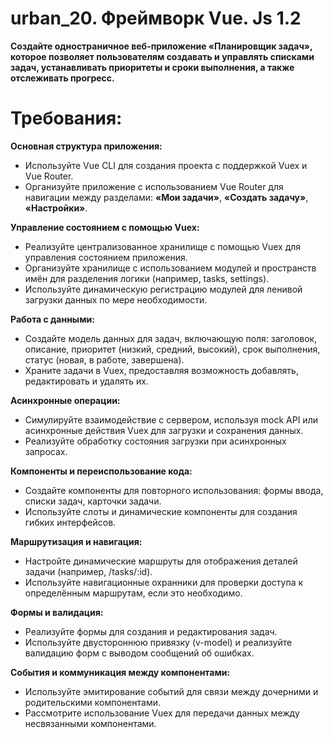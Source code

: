 # urban_20. Фреймворк Vue. Js 1.2

**Создайте одностраничное веб-приложение «Планировщик задач», которое позволяет пользователям создавать и управлять списками задач, устанавливать приоритеты и сроки выполнения, а также отслеживать прогресс.**

# Требования:

**Основная структура приложения:**

- Используйте Vue CLI для создания проекта с поддержкой Vuex и Vue Router.
- Организуйте приложение с использованием Vue Router для навигации между разделами: **«Мои задачи»**, **«Создать задачу»**, **«Настройки»**.

**Управление состоянием с помощью Vuex:**

- Реализуйте централизованное хранилище с помощью Vuex для управления состоянием приложения.
- Организуйте хранилище с использованием модулей и пространств имён для разделения логики (например, tasks, settings).
- Используйте динамическую регистрацию модулей для ленивой загрузки данных по мере необходимости.

**Работа с данными:**

- Создайте модель данных для задач, включающую поля: заголовок, описание, приоритет (низкий, средний, высокий), срок выполнения, статус (новая, в работе, завершена).
- Храните задачи в Vuex, предоставляя возможность добавлять, редактировать и удалять их.

**Асинхронные операции:**

- Симулируйте взаимодействие с сервером, используя mock API или асинхронные действия Vuex для загрузки и сохранения данных.
- Реализуйте обработку состояния загрузки при асинхронных запросах.

**Компоненты и переиспользование кода:**

- Создайте компоненты для повторного использования: формы ввода, списки задач, карточки задачи.
- Используйте слоты и динамические компоненты для создания гибких интерфейсов.

**Маршрутизация и навигация:**

- Настройте динамические маршруты для отображения деталей задачи (например, /tasks/:id).
- Используйте навигационные охранники для проверки доступа к определённым маршрутам, если это необходимо.

**Формы и валидация:**

- Реализуйте формы для создания и редактирования задач.
- Используйте двустороннюю привязку (v-model) и реализуйте валидацию форм с выводом сообщений об ошибках.

**События и коммуникация между компонентами:**

- Используйте эмитирование событий для связи между дочерними и родительскими компонентами.
- Рассмотрите использование Vuex для передачи данных между несвязанными компонентами.
